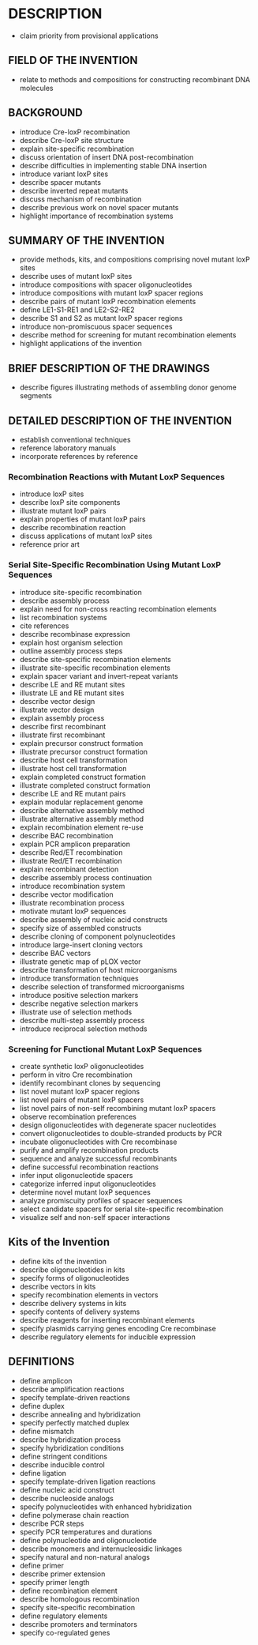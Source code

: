 # DESCRIPTION

- claim priority from provisional applications

## FIELD OF THE INVENTION

- relate to methods and compositions for constructing recombinant DNA molecules

## BACKGROUND

- introduce Cre-loxP recombination
- describe Cre-loxP site structure
- explain site-specific recombination
- discuss orientation of insert DNA post-recombination
- describe difficulties in implementing stable DNA insertion
- introduce variant loxP sites
- describe spacer mutants
- describe inverted repeat mutants
- discuss mechanism of recombination
- describe previous work on novel spacer mutants
- highlight importance of recombination systems

## SUMMARY OF THE INVENTION

- provide methods, kits, and compositions comprising novel mutant loxP sites
- describe uses of mutant loxP sites
- introduce compositions with spacer oligonucleotides
- introduce compositions with mutant loxP spacer regions
- describe pairs of mutant loxP recombination elements
- define LE1-S1-RE1 and LE2-S2-RE2
- describe S1 and S2 as mutant loxP spacer regions
- introduce non-promiscuous spacer sequences
- describe method for screening for mutant recombination elements
- highlight applications of the invention

## BRIEF DESCRIPTION OF THE DRAWINGS

- describe figures illustrating methods of assembling donor genome segments

## DETAILED DESCRIPTION OF THE INVENTION

- establish conventional techniques
- reference laboratory manuals
- incorporate references by reference

### Recombination Reactions with Mutant LoxP Sequences

- introduce loxP sites
- describe loxP site components
- illustrate mutant loxP pairs
- explain properties of mutant loxP pairs
- describe recombination reaction
- discuss applications of mutant loxP sites
- reference prior art

### Serial Site-Specific Recombination Using Mutant LoxP Sequences

- introduce site-specific recombination
- describe assembly process
- explain need for non-cross reacting recombination elements
- list recombination systems
- cite references
- describe recombinase expression
- explain host organism selection
- outline assembly process steps
- describe site-specific recombination elements
- illustrate site-specific recombination elements
- explain spacer variant and invert-repeat variants
- describe LE and RE mutant sites
- illustrate LE and RE mutant sites
- describe vector design
- illustrate vector design
- explain assembly process
- describe first recombinant
- illustrate first recombinant
- explain precursor construct formation
- illustrate precursor construct formation
- describe host cell transformation
- illustrate host cell transformation
- explain completed construct formation
- illustrate completed construct formation
- describe LE and RE mutant pairs
- explain modular replacement genome
- describe alternative assembly method
- illustrate alternative assembly method
- explain recombination element re-use
- describe BAC recombination
- explain PCR amplicon preparation
- describe Red/ET recombination
- illustrate Red/ET recombination
- explain recombinant detection
- describe assembly process continuation
- introduce recombination system
- describe vector modification
- illustrate recombination process
- motivate mutant loxP sequences
- describe assembly of nucleic acid constructs
- specify size of assembled constructs
- describe cloning of component polynucleotides
- introduce large-insert cloning vectors
- describe BAC vectors
- illustrate genetic map of pLOX vector
- describe transformation of host microorganisms
- introduce transformation techniques
- describe selection of transformed microorganisms
- introduce positive selection markers
- describe negative selection markers
- illustrate use of selection methods
- describe multi-step assembly process
- introduce reciprocal selection methods

### Screening for Functional Mutant LoxP Sequences

- create synthetic loxP oligonucleotides
- perform in vitro Cre recombination
- identify recombinant clones by sequencing
- list novel mutant loxP spacer regions
- list novel pairs of mutant loxP spacers
- list novel pairs of non-self recombining mutant loxP spacers
- observe recombination preferences
- design oligonucleotides with degenerate spacer nucleotides
- convert oligonucleotides to double-stranded products by PCR
- incubate oligonucleotides with Cre recombinase
- purify and amplify recombination products
- sequence and analyze successful recombinants
- define successful recombination reactions
- infer input oligonucleotide spacers
- categorize inferred input oligonucleotides
- determine novel mutant loxP sequences
- analyze promiscuity profiles of spacer sequences
- select candidate spacers for serial site-specific recombination
- visualize self and non-self spacer interactions

## Kits of the Invention

- define kits of the invention
- describe oligonucleotides in kits
- specify forms of oligonucleotides
- describe vectors in kits
- specify recombination elements in vectors
- describe delivery systems in kits
- specify contents of delivery systems
- describe reagents for inserting recombinant elements
- specify plasmids carrying genes encoding Cre recombinase
- describe regulatory elements for inducible expression

## DEFINITIONS

- define amplicon
- describe amplification reactions
- specify template-driven reactions
- define duplex
- describe annealing and hybridization
- specify perfectly matched duplex
- define mismatch
- describe hybridization process
- specify hybridization conditions
- define stringent conditions
- describe inducible control
- define ligation
- specify template-driven ligation reactions
- define nucleic acid construct
- describe nucleoside analogs
- specify polynucleotides with enhanced hybridization
- define polymerase chain reaction
- describe PCR steps
- specify PCR temperatures and durations
- define polynucleotide and oligonucleotide
- describe monomers and internucleosidic linkages
- specify natural and non-natural analogs
- define primer
- describe primer extension
- specify primer length
- define recombination element
- describe homologous recombination
- specify site-specific recombination
- define regulatory elements
- describe promoters and terminators
- specify co-regulated genes

